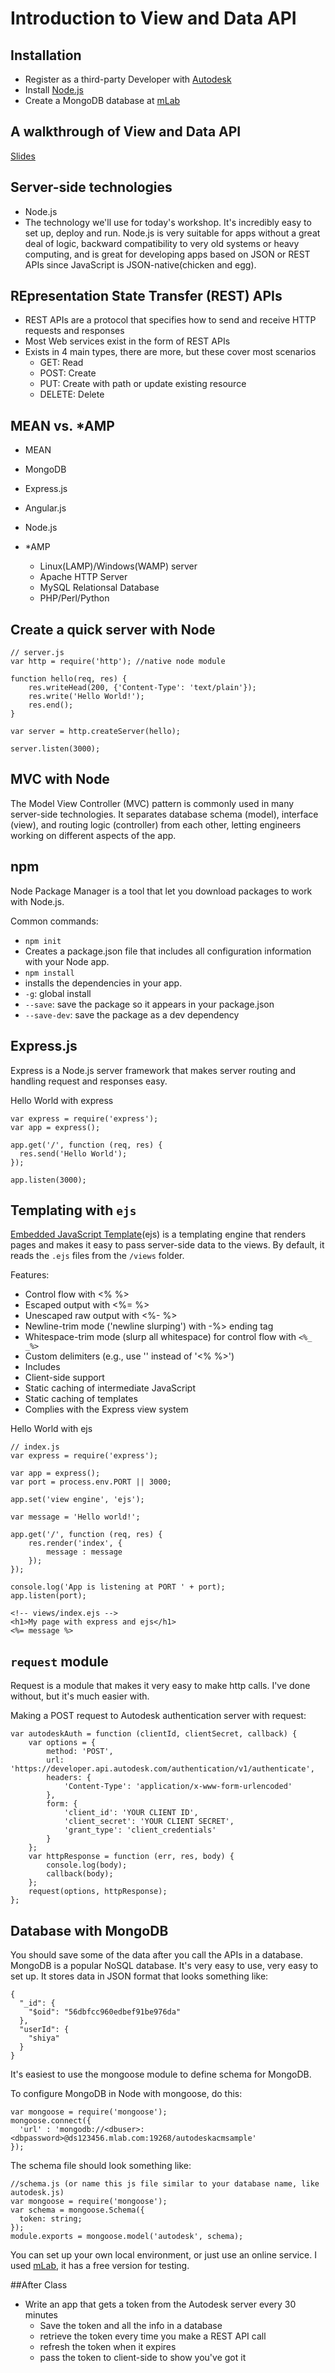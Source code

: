 # Introduction to View and Data API
## Installation
- Register as a third-party Developer with [Autodesk](https://developer.autodesk.com/)
- Install [Node.js](https://nodejs.org/)
- Create a MongoDB database at [mLab](https://mlab.com/)

## A walkthrough of View and Data API
[Slides](http://www.shiyaluo.com/slidedecks/webcast-2016-2-29/)

## Server-side technologies
- Node.js
 - The technology we'll use for today's workshop. It's incredibly easy to set up, deploy and run. Node.js is very suitable for apps without a great deal of logic, backward compatibility to very old systems or heavy computing, and is great for developing apps based on JSON or REST APIs since JavaScript is JSON-native(chicken and egg).

## REpresentation State Transfer (REST) APIs
- REST APIs are a protocol that specifies how to send and receive HTTP requests and responses
- Most Web services exist in the form of REST APIs
- Exists in 4 main types, there are more, but these cover most scenarios
  - GET: Read
  - POST: Create
  - PUT: Create with path or update existing resource
  - DELETE: Delete

## MEAN vs. \*AMP
- MEAN
 - MongoDB
 - Express.js
 - Angular.js
 - Node.js

- \*AMP
  - Linux(LAMP)/Windows(WAMP) server
  - Apache HTTP Server
  - MySQL Relationsal Database
  - PHP/Perl/Python

## Create a quick server with Node

```
// server.js
var http = require('http'); //native node module

function hello(req, res) {
    res.writeHead(200, {'Content-Type': 'text/plain'});
    res.write('Hello World!');
    res.end();
}

var server = http.createServer(hello);

server.listen(3000);
```

## MVC with Node
The Model View Controller (MVC) pattern is commonly used in many server-side technologies. It separates database schema (model), interface (view), and routing logic (controller) from each other, letting engineers working on different aspects of the app.

## npm
Node Package Manager is a tool that let you download packages to work with Node.js.

Common commands:
-  `npm init`
  - Creates a package.json file that includes all configuration information with your Node app.
-  `npm install`
  - installs the dependencies in your app.
  - `-g`: global install
  - `--save`: save the package so it appears in your package.json
  - `--save-dev`: save the package as a dev dependency

## Express.js
Express is a Node.js server framework that makes server routing and handling request and responses easy.

Hello World with express
```
var express = require('express');
var app = express();

app.get('/', function (req, res) {
  res.send('Hello World');
});

app.listen(3000);
```

## Templating with `ejs`
[Embedded JavaScript Template](https://www.npmjs.com/package/ejs)(ejs) is a templating engine that renders pages and makes it easy to pass server-side data to the views. By default, it reads the `.ejs` files from the `/views` folder.

Features:
- Control flow with <% %>
- Escaped output with <%= %>
- Unescaped raw output with <%- %>
- Newline-trim mode ('newline slurping') with -%> ending tag
- Whitespace-trim mode (slurp all whitespace) for control flow with `<%_ _%>`
- Custom delimiters (e.g., use '' instead of '<% %>')
- Includes
- Client-side support
- Static caching of intermediate JavaScript
- Static caching of templates
- Complies with the Express view system

Hello World with ejs
```
// index.js
var express = require('express');

var app = express();
var port = process.env.PORT || 3000;

app.set('view engine', 'ejs');

var message = 'Hello world!';

app.get('/', function (req, res) {
	res.render('index', {
		message : message
	});
});

console.log('App is listening at PORT ' + port);
app.listen(port);
```

```
<!-- views/index.ejs -->
<h1>My page with express and ejs</h1>
<%= message %>
```

## `request` module
Request is a module that makes it very easy to make http calls. I've done without, but it's much easier with.


Making a POST request to Autodesk authentication server with request:
```
var autodeskAuth = function (clientId, clientSecret, callback) {
	var options = {
		method: 'POST',
		url: 'https://developer.api.autodesk.com/authentication/v1/authenticate',
		headers: {
			'Content-Type': 'application/x-www-form-urlencoded'
		},
		form: {
			'client_id': 'YOUR CLIENT ID',
			'client_secret': 'YOUR CLIENT SECRET',
			'grant_type': 'client_credentials'
		}
	};
	var httpResponse = function (err, res, body) {
		console.log(body);
		callback(body);
	};
	request(options, httpResponse);
};
```


## Database with MongoDB
You should save some of the data after you call the APIs in a database. MongoDB is a popular NoSQL database. It's very easy to use, very easy to set up.
It stores data in JSON format that looks something like:
```
{
  "_id": {
    "$oid": "56dbfcc960edbef91be976da"
  },
  "userId": {
    "shiya"
  }
}
```

It's easiest to use the mongoose module to define schema for MongoDB.

To configure MongoDB in Node with mongoose, do this:
```
var mongoose = require('mongoose');
mongoose.connect({
  'url' : 'mongodb://<dbuser>:<dbpassword>@ds123456.mlab.com:19268/autodeskacmsample'  
});
```

The schema file should look something like:
```
//schema.js (or name this js file similar to your database name, like autodesk.js)
var mongoose = require('mongoose');
var schema = mongoose.Schema({
  token: string;
});
module.exports = mongoose.model('autodesk', schema);
```

You can set up your own local environment, or just use an online service. I used [mLab](https://mlab.com/), it has a free version for testing.

##After Class
- Write an app that gets a token from the Autodesk server every 30 minutes
  - Save the token and all the info in a database
  - retrieve the token every time you make a REST API call
  - refresh the token when it expires
  - pass the token to client-side to show you've got it
